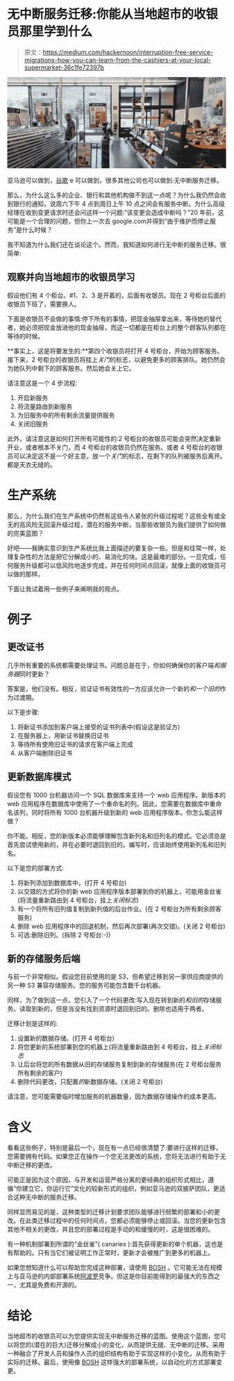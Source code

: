 # 无中断服务迁移:你能从当地超市的收银员那里学到什么

> 原文：<https://medium.com/hackernoon/interruption-free-service-migrations-how-you-can-learn-from-the-cashiers-at-your-local-supermarket-36c1fe72397b>

![](img/d581be6749da3a6cbcdab3db26372b5e.png)

亚马逊可以做到，[谷歌](https://hackernoon.com/tagged/google) e 可以做到，很多其他公司也可以做到:无中断服务迁移。

那么，为什么这么多的企业、银行和其他机构做不到这一点呢？为什么我仍然会收到银行的通知，说周六下午 4 点到周日上午 10 点之间会有服务中断。为什么高级经理在收到变更请求时还会问这样一个问题:“该变更会造成中断吗？”20 年前，这可能是一个合理的问题，但你上一次去 google.com并得到“由于维护而停止服务”是什么时候？

我不知道为什么我们还在谈论这个。然而，我知道如何进行无中断的服务迁移。很简单:

## **观察并向当地超市的收银员学习**

假设他们有 4 个柜台。#1、2、3 是开着的，后面有收银员。现在 2 号柜台后面的收银员下班了，需要换人。

下面是收银员不会做的事情:停下所有的事情，把现金抽屉拿出来，等待她的替代者，她必须把现金放进他的现金抽屉，而这一切都是在柜台上的整个顾客队列都在等待的时候。

**事实上，这是将要发生的:**第四个收银员将打开 4 号柜台，开始为顾客服务。接下来，2 号柜台的收银员将挂上*关门*的标志，以避免更多的顾客排队。她仍然会为她队列中剩下的顾客服务。然后她会关上它。

请注意这是一个 4 步流程:

1.  开启新服务
2.  将流量路由到新服务
3.  为旧服务中的所有剩余流量提供服务
4.  关闭旧服务

此外，请注意这是如何打开所有可能性的:2 号柜台的收银员可能会突然决定重新开业，或者根本不关门，而 4 号柜台的收银员仍然在服务。或者 4 号柜台的收银员可以决定这不是一个好主意，放一个*关门*的标志，在剩下的队列被服务后离开。都是天衣无缝的。

# 生产系统

那么，为什么我们在生产系统中仍然有这些令人紧张的升级过程呢？这些全有或全无的高风险无回滚升级过程，潜在的服务中断，当那些收银员为我们提供了如何做的完美蓝图？

好吧——我确实意识到生产系统比我上面描述的要复杂一些。但是和往常一样，处理复杂性的方法是把它分解成小的、易消化的块。这是最难的部分。一旦完成，任何服务升级都可以低风险地逐步完成，并在任何时间点回滚，就像上面的收银员可以做的那样。

下面让我试着用一些例子来阐明我的观点。

# 例子

## 更改证书

几乎所有重要的系统都需要处理证书。问题总是在于，你如何确保你的客户端*和服务器*同时更新？

答案是，他们没有。相反，验证证书有效性的一方应该允许一个新的*和一个旧的*作为过渡期。

以下是步骤:

1.  将新证书添加到客户端上接受的证书列表中(假设这是验证方)
2.  在服务器上，用新证书替换旧证书
3.  等待所有使用旧证书的请求在客户端上完成
4.  从客户端删除旧证书

## 更新数据库模式

假设您有 1000 台机器访问一个 SQL 数据库来支持一个 web 应用程序。新版本的 web 应用程序在数据库中使用了一个重命名的列。因此，您需要在数据库中重命名该列，同时将所有 1000 台机器升级到新的 web 应用程序版本。你怎么能这样做？

你不能。相反，您的新版本必须能够理解包含新列名和旧列名的模式。它必须总是首先尝试使用新的，并在必要时退回到旧的。编写时，应该始终使用新列名和旧列名。

以下是您的部署方式:

1.  将新列添加到数据库中。(打开 4 号柜台)
2.  以交错的方式将你的新 web 应用程序版本部署到你的机器上，可能用金丝雀(将流量重新路由到 4 号柜台，挂上*关闭标志*)
3.  有一个将所有旧列值复制到新列值的后台作业。(在 2 号柜台为所有剩余顾客服务)
4.  删除 web 应用程序中的回退机制，然后再次部署(再次交错)。(关闭 2 号柜台)
5.  可选:删除旧列。(拆除 2 号柜台:-))

## 新的存储服务后端

与前一个非常相似。假设您目前使用的是 S3，但希望迁移到另一家供应商提供的另一种 S3 兼容存储服务。您的服务可能包含数千台机器。

同样，为了做到这一点，您引入了一个代码更改:写入现在转到新的*和旧的*存储服务。读取到新的，但是当没有找到资源时退回到旧的。删除也适用于两者。

迁移计划是这样的:

1.  设置新的数据存储。(打开 4 号柜台)
2.  将您更新的系统部署到您的机器上(将流量重新路由到 4 号柜台，挂上*关闭标志*
3.  让后台将您的所有数据从旧的存储服务复制到新的存储服务(在 2 号柜台服务所有剩余的客户)
4.  删除代码更改，只配置*的*新数据存储。(关闭 2 号柜台)

请注意，您可能需要临时增加服务的机器数量，因为数据存储操作的成本更高。

# 含义

看看这些例子，特别是最后一个，现在有一点已经很清楚了:要进行这样的迁移，您需要拥有代码。如果您正在操作一个您无法更改的系统，您将无法进行有助于无中断迁移的更改。

可能正是因为这个原因，与开发和运营严格分离的更经典的组织形式相比，遵循“你建立它，你运行它”文化的较新形式的组织，例如亚马逊的双披萨团队，更适合这种无中断的服务迁移。

同样显而易见的是，这种类型的迁移计划要求团队能够进行频繁的部署和小的更改。在此类迁移过程中的任何时间点，您都必须能够停止或回滚。当您的更新包含其他不相关的更改，并且您的部署过程是手动的和缓慢的时，这是很困难的。

有一种机制部署到所谓的“金丝雀”( canaries ):首先获得更新的单个机器，这也是有帮助的。只有当它们被证明工作正常时，更新才会被推广到更多的机器上。

如果您想知道什么可以帮助您完成这种部署，请使用 [BOSH](http://bosh.io) 。它可能无法在规模上与亚马逊的内部部署系统[阿波罗](http://www.allthingsdistributed.com/2014/11/apollo-amazon-deployment-engine.html)竞争。但这是你目前能得到的最强大的东西之一，尤其是免费和开源的。

# 结论

当地超市的收银员可以为您提供实现无中断服务迁移的蓝图。使用这个蓝图，您可以将您的(潜在的巨大)迁移分解成小的变化，从而提供无缝、无中断的迁移。采用一种融合了开发人员和操作人员的组织结构有助于实现这样的小变化，从而有助于实际的迁移。最后，使用像 [BOSH](http://bosh.io) 这样强大的部署系统，以自动化的方式部署变更。
